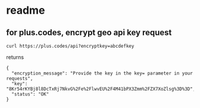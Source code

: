 # readme

## for plus.codes, encrypt geo api key request
```
curl https://plus.codes/api?encryptkey=abcdefkey
```
returns
```
{
  "encryption_message": "Provide the key in the key= parameter in your requests",
  "key": "8Kr54rKYBj8l8DcTxRj7NkvG%2Fe%2FlwvEU%2F4M41bPX3Zmm%2FZX7XoZlsg%3D%3D",
  "status": "OK"
}
```
